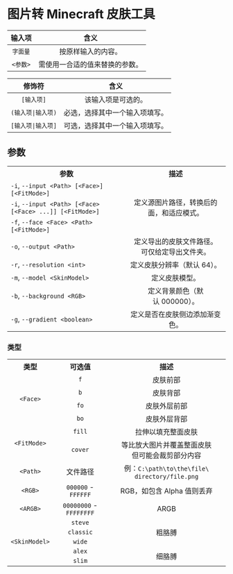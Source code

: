 # 图片转 Minecraft 皮肤工具

|  输入项   |       含义        |
|:------:|:---------------:|
| `字面量`  |    按原样输入的内容。    |
| `<参数>` | 需使用一合适的值来替换的参数。 |

|     修饰符      |       含义        |
|:------------:|:---------------:|
|   `[输入项]`    |    该输入项是可选的。    |
| `(输入项\|输入项)` | 必选，选择其中一个输入项填写。 |
| `[输入项\|输入项]` | 可选，选择其中一个输入项填写。 |

## 参数

<table>
    <tr>
        <th> 参数 </th>
        <th> 描述 </th>
    </tr>
    <tr>
        <td> <code>-i</code>, <code>--input &lt;Path&gt; [&lt;Face&gt;] [&lt;FitMode&gt;]</code> </td>
        <td align="center" rowspan="3"> 定义源图片路径，转换后的面，和适应模式。 </td>
    </tr>
    <tr>
        <td> <code>-i</code>, <code>--input &lt;Path&gt; [&lt;Face&gt; [&lt;Face&gt; ...]] [&lt;FitMode&gt;]</code> </td>
    </tr>
    <tr>
        <td> <code>-f</code>, <code>--face &lt;Face&gt; &lt;Path&gt; [&lt;FitMode&gt;]</code> </td>
    </tr>
    <tr>
        <td> <code>-o</code>, <code>--output &lt;Path&gt;</code> </td>
        <td align="center"> 定义导出的皮肤文件路径。 <br> 可仅给定导出文件夹。 </td>
    </tr>
    <tr>
        <td> <code>-r</code>, <code>--resolution &lt;int&gt;</code> </td>
        <td align="center"> 定义皮肤分辨率（默认&nbsp;64）。 </td>
    </tr>
    <tr>
        <td> <code>-m</code>, <code>--model &lt;SkinModel&gt;</code> </td>
        <td align="center"> 定义皮肤模型。 </td>
    </tr>
    <tr>
        <td> <code>-b</code>, <code>--background &lt;RGB&gt;</code> </td>
        <td align="center"> 定义背景颜色（默认&nbsp;000000）。 </td>
    </tr>
    <tr>
        <td> <code>-g</code>, <code>--gradient &lt;boolean&gt;</code> </td>
        <td align="center"> 定义是否在皮肤侧边添加渐变色。 </td>
    </tr>
</table>

### 类型

<table>
    <tr>
        <th> 类型 </th>
        <th> 可选值 </th>
        <th> 描述 </th>
    </tr>
    <tr>
        <td align="center" rowspan="4"> <code>&lt;Face&gt;</code> </td>
        <td align="center"> <code>f</code> </td>
        <td align="center"> 皮肤前部 </td>
    </tr>
    <tr>
        <td align="center"> <code>b</code> </td>
        <td align="center"> 皮肤背部 </td>
    </tr>
    <tr>
        <td align="center"> <code>fo</code> </td>
        <td align="center"> 皮肤外层前部 </td>
    </tr>
    <tr>
        <td align="center"> <code>bo</code> </td>
        <td align="center"> 皮肤外层背部 </td>
    </tr>
    <tr>
        <td align="center" rowspan="2"> <code>&lt;FitMode&gt;</code> </td>
        <td align="center"> <code>fill</code> </td>
        <td align="center"> 拉伸以填充整面皮肤 </td>
    </tr>
    <tr>
        <td align="center"> <code>cover</code> </td>
        <td align="center"> 等比放大图片并覆盖整面皮肤 <br> 但可能会裁剪部分内容 </td>
    </tr>
    <tr>
        <td align="center"> <code>&lt;Path&gt;</code> </td>
        <td align="center"> 文件路径 </td>
        <td align="center"> 例：<code>C:\path\to\the\file\</code> <code>directory/file.png</code> </td>
    </tr>
    <tr>
        <td align="center"> <code>&lt;RGB&gt;</code> </td>
        <td align="center"> <code>000000</code> - <code>FFFFFF</code> </td>
        <td align="center"> RGB，如包含&nbsp;Alpha&nbsp;值则丢弃 </td>
    </tr>
    <tr>
        <td align="center"> <code>&lt;ARGB&gt;</code> </td>
        <td align="center"> <code>00000000</code> - <code>FFFFFFFF</code> </td>
        <td align="center"> ARGB </td>
    </tr>
    <tr>
        <td align="center" rowspan="5"> <code>&lt;SkinModel&gt;</code> </td>
        <td align="center"> <code>steve</code> </td>
        <td align="center" rowspan="3"> 粗胳膊 </td>
    </tr>
    <tr>
        <td align="center"> <code>classic</code> </td>
    </tr>
    <tr>
        <td align="center"> <code>wide</code> </td>
    </tr>
    <tr>
        <td align="center"> <code>alex</code> </td>
        <td align="center" rowspan="2"> 细胳膊 </td>
    </tr>
    <tr>
        <td align="center"> <code>slim</code> </td>
    </tr>
</table>
